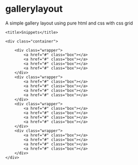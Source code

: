 # gallerylayout
A simple gallery layout using pure html and css with css grid

<!DOCTYPE html>
<html lang="en">
<head>
	<meta charset="UTF-8">
	<meta name="viewport" content="width=device-width, initial-scale=1.0">
	
	<title>Snippets</title>
</head>

<style>

	/*container that holds the whole gallery*/
	.container{
		max-width: 1200px;
		margin: 0 auto;
	}

	/*Check to see if display: grid works*/
	@supports(grid-area: auto){
		.wrapper{
			max-width: 768px;
			margin: 0 auto;
			display: grid;
			grid-template-columns: repeat(3, 1fr);
			grid-template-rows: repeat(3, 1fr);
			grid-gap: 10px;
			margin: 10px auto;
		}
	}
	
	/*set a minimum widht and height for the div with a class of box to see the images. 
	Without the minimum width and height, you will not see any images*/
	.box{
		min-width: 100px;
		min-height: 200px;
		border: 1px solid black;
		position: relative;
		z-index: 1;
		overflow: hidden;
	}

	/*the pseudo element before will hold the orange border.  Positioning the div like this will ensure
	that the pseudo element before will cover the entire div*/
	.box:before{
		content: "";
		position: absolute;
		top: 10px;
		bottom: 10px;
		left: 10px;
		right: 10px;
		border: 2px solid orange;
		z-index: -1;		
	}

	/*the pseudo element after will hold the image for the div and the images will be set as the background*/
	.box:after{
		content: "";
		position: absolute;
		top: 0;
		bottom: 0;
		left: 0;
		right: 0;		
		background-size: cover!important;
		background-position: center!important;
		background-repeat: no-repeat!important;
		z-index: -10;
		transition: 0.3s ease-in-out; /*transition speed of the hover effect*/
	}

	/*This is the hover effect for the pseudo element after for each boxes*/
	.box:hover:after{
		transform: scale(1.2);
	}


	/*This provides the images on the pseudo elemnt after.*/
	.box:nth-child(4n+1):after{	background: url('https://unsplash.it/300/300/?random');	}
	.box:nth-child(4n+2):after{	background: url('https://unsplash.it/400/400/?random');	}
	.box:nth-child(4n+3):after{	background: url('https://unsplash.it/500/500/?random');	}
	.box:nth-child(4n+4):after{	background: url('https://unsplash.it/600/600/?random');	}



	/*this determines the grid positions of the div with a class of box*/
	.box:nth-child(4n+1){
		grid-column: 1/3;
		grid-row: 1/3;
	}
	.box:nth-child(4n+2){
		grid-column: 3/4;
		grid-row: 1/2;		
	}
	.box:nth-child(4n+3){
		grid-column: 3/4;
		grid-row: 2/3;		
	}
	.box:nth-child(4n+4){
		grid-column: 1/4;
		grid-row: 3/4;		
	}

	/*this nth-child(even) will change the grid positions of ONLY the even boxes*/
	.wrapper:nth-child(even) .box:nth-child(4n+1){
		grid-column: 1;
		grid-row: 1/2;
	}
	.wrapper:nth-child(even) .box:nth-child(4n+2){
		grid-column: 1;
		grid-row: 2/3;		
	}
	.wrapper:nth-child(even) .box:nth-child(4n+3){
		grid-column: 2/4;
		grid-row: 1/3;		
	}	


</style>

<body>

	<div class="container">

		<div class="wrapper">
			<a href="#" class="box"></a>
			<a href="#" class="box"></a>
			<a href="#" class="box"></a>
			<a href="#" class="box"></a>
		</div>
		<div class="wrapper">
			<a href="#" class="box"></a>
			<a href="#" class="box"></a>
			<a href="#" class="box"></a>
			<a href="#" class="box"></a>
		</div>
		<div class="wrapper">
			<a href="#" class="box"></a>
			<a href="#" class="box"></a>
			<a href="#" class="box"></a>
			<a href="#" class="box"></a>
		</div>
		<div class="wrapper">
			<a href="#" class="box"></a>
			<a href="#" class="box"></a>
			<a href="#" class="box"></a>
			<a href="#" class="box"></a>
		</div>
	</div>
	
</body>
</html>
